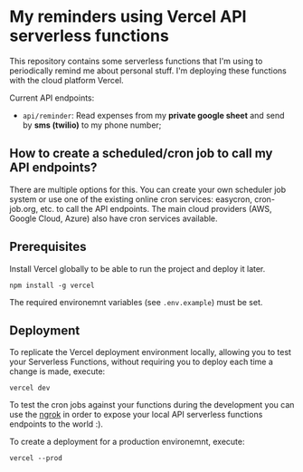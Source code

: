 # My reminders using Vercel API serverless functions

This repository contains some serverless functions that I'm using to periodically remind me about personal stuff. I'm deploying these functions with the cloud platform Vercel.

Current API endpoints:

- `api/reminder`: Read expenses from my **private google sheet** and send by **sms (twilio)** to my phone number;

## How to create a scheduled/cron job to call my API endpoints?

There are multiple options for this. You can create your own scheduler job system or use one of the existing online cron services: easycron, cron-job.org, etc. to call the API endpoints. The main cloud providers (AWS, Google Cloud, Azure) also have cron services available.

## Prerequisites

Install Vercel globally to be able to run the project and deploy it later.

```
npm install -g vercel
```

The required environemnt variables (see `.env.example`) must be set.

## Deployment

To replicate the Vercel deployment environment locally, allowing you to test your Serverless Functions, without requiring you to deploy each time a change is made, execute:

```
vercel dev
```

To test the cron jobs against your functions during the development you can use the [ngrok](https://ngrok.com/) in order to expose your local API serverless functions endpoints to the world :).

To create a deployment for a production environemnt, execute:

```
vercel --prod
```
